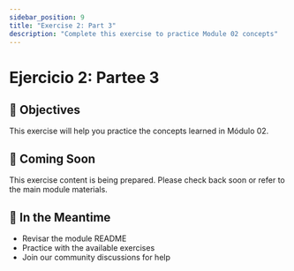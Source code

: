 ```yaml
---
sidebar_position: 9
title: "Exercise 2: Part 3"
description: "Complete this exercise to practice Module 02 concepts"
---
```


# Ejercicio 2: Partee 3

## 🎯 Objectives

This exercise will help you practice the concepts learned in Módulo 02.

## 📝 Coming Soon

This exercise content is being prepared. Please check back soon or refer to the main module materials.

## 🚀 In the Meantime

- Revisar the module README
- Practice with the available exercises
- Join our community discussions for help

